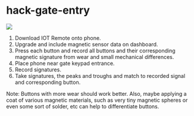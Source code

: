 # hack-gate-entry

<a href="https://lh3.googleusercontent.com/drive-viewer/AKGpihb4t0gLWoFvbLITqOJu3R5woz5sBIkkOdHG0Qalruh2FAf2PV_VhNnoV_dZv9k_AHx3NvsfpVEFzIbZXXkXPacM_N3uhWAFhY4=s2560?source=screenshot.guru"> <img src="https://lh3.googleusercontent.com/drive-viewer/AKGpihb4t0gLWoFvbLITqOJu3R5woz5sBIkkOdHG0Qalruh2FAf2PV_VhNnoV_dZv9k_AHx3NvsfpVEFzIbZXXkXPacM_N3uhWAFhY4=s2560" /> </a>

1) Download IOT Remote onto phone.
2) Upgrade and include magnetic sensor data on dashboard.
3) Press each button and record all buttons and their corresponding magnetic signature from wear and small mechanical differences.
4) Place phone near gate keypad entrance.
5) Record signatures.
6) Take signatures, the peaks and troughs and match to recorded signal and corresponding button.

Note: Buttons with more wear should work better. Also, maybe applying a coat of various magnetic materials, such as very tiny magnetic spheres or even some sort of solder, etc can help to differentiate buttons.
